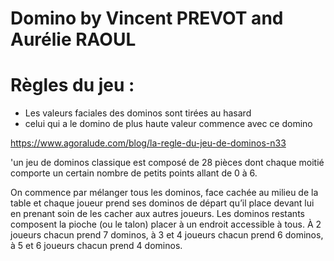 # Domino by Vincent PREVOT and Aurélie RAOUL

# Règles du jeu :
 
- Les valeurs faciales des dominos sont tirées au hasard
- celui qui a le domino de plus haute valeur commence avec ce domino

https://www.agoralude.com/blog/la-regle-du-jeu-de-dominos-n33

'un jeu de dominos classique est composé de 28 pièces dont chaque moitié comporte un certain nombre de petits points allant de 0 à 6.

On commence par mélanger tous les dominos, face cachée au milieu de la table et chaque joueur prend ses dominos de départ qu’il place devant lui en prenant soin de les  cacher aux autres joueurs.
Les dominos restants composent la pioche (ou le talon) placer à un endroit accessible à tous.
À 2 joueurs chacun prend 7 dominos, à 3 et 4 joueurs chacun prend 6 dominos, à 5 et 6 joueurs chacun prend 4 dominos.

